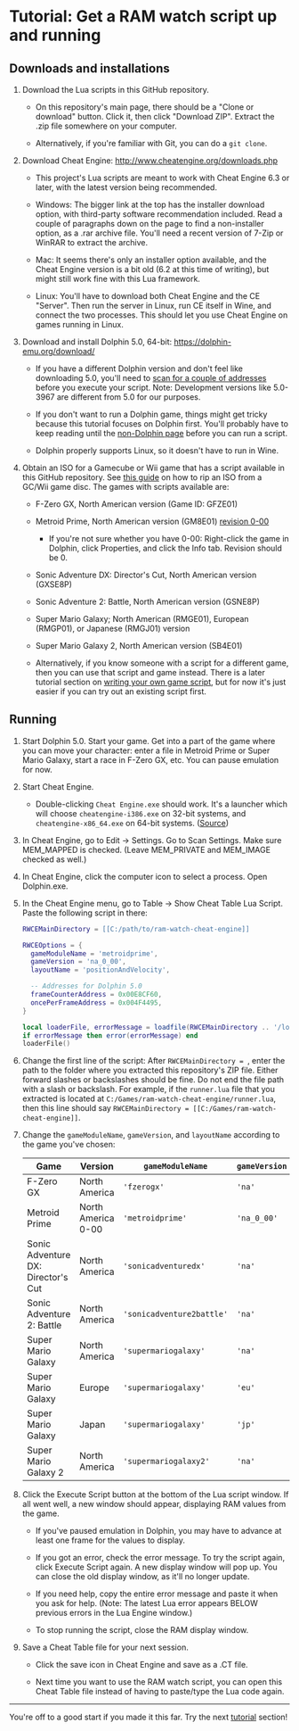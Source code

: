 # Tutorial: Get a RAM watch script up and running


## Downloads and installations

1. Download the Lua scripts in this GitHub repository.

   - On this repository's main page, there should be a "Clone or download" button. Click it, then click "Download ZIP". Extract the .zip file somewhere on your computer.
   
   - Alternatively, if you're familiar with Git, you can do a `git clone`.

1. Download Cheat Engine: http://www.cheatengine.org/downloads.php

   - This project's Lua scripts are meant to work with Cheat Engine 6.3 or later, with the latest version being recommended.

   - Windows: The bigger link at the top has the installer download option, with third-party software recommendation included. Read a couple of paragraphs down on the page to find a non-installer option, as a .rar archive file. You'll need a recent version of 7-Zip or WinRAR to extract the archive.
   
   - Mac: It seems there's only an installer option available, and the Cheat Engine version is a bit old (6.2 at this time of writing), but might still work fine with this Lua framework.
   
   - Linux: You'll have to download both Cheat Engine and the CE "Server". Then run the server in Linux, run CE itself in Wine, and connect the two processes. This should let you use Cheat Engine on games running in Linux.

1. Download and install Dolphin 5.0, 64-bit: https://dolphin-emu.org/download/

   - If you have a different Dolphin version and don't feel like downloading 5.0, you'll need to [scan for a couple of addresses](different_dolphin.md) before you execute your script. Note: Development versions like 5.0-3967 are different from 5.0 for our purposes.

   - If you don't want to run a Dolphin game, things might get tricky because this tutorial focuses on Dolphin first. You'll probably have to keep reading until the [non-Dolphin page](non_dolphin.md) before you can run a script.

   - Dolphin properly supports Linux, so it doesn't have to run in Wine.
   
1. Obtain an ISO for a Gamecube or Wii game that has a script available in this GitHub repository. See [this guide](https://dolphin-emu.org/docs/guides/ripping-games/) on how to rip an ISO from a GC/Wii game disc. The games with scripts available are:
   
   - F-Zero GX, North American version (Game ID: GFZE01)
   
   - Metroid Prime, North American version (GM8E01) [revision 0-00](http://www.metroid2002.com/version_differences_version_number.php)
     
     - If you're not sure whether you have 0-00: Right-click the game in Dolphin, click Properties, and click the Info tab. Revision should be 0.
     
   - Sonic Adventure DX: Director's Cut, North American version (GXSE8P)
   
   - Sonic Adventure 2: Battle, North American version (GSNE8P)
       
   - Super Mario Galaxy; North American (RMGE01), European (RMGP01), or Japanese (RMGJ01) version
   
   - Super Mario Galaxy 2, North American version (SB4E01)
   
   - Alternatively, if you know someone with a script for a different game, then you can use that script and game instead. There is a later tutorial section on [writing your own game script](write_game_script.md), but for now it's just easier if you can try out an existing script first.


## Running
   
1. Start Dolphin 5.0. Start your game. Get into a part of the game where you can move your character: enter a file in Metroid Prime or Super Mario Galaxy, start a race in F-Zero GX, etc. You can pause emulation for now.

1. Start Cheat Engine.

   - Double-clicking `Cheat Engine.exe` should work. It's a launcher which will choose `cheatengine-i386.exe` on 32-bit systems, and `cheatengine-x86_64.exe` on 64-bit systems. ([Source](http://forum.cheatengine.org/viewtopic.php?t=572868))
   
1. In Cheat Engine, go to Edit -> Settings. Go to Scan Settings. Make sure MEM_MAPPED is checked. (Leave MEM_PRIVATE and MEM_IMAGE checked as well.)
   
1. In Cheat Engine, click the computer icon to select a process. Open Dolphin.exe.
   
1. In the Cheat Engine menu, go to Table -> Show Cheat Table Lua Script. Paste the following script in there:

    ```lua
    RWCEMainDirectory = [[C:/path/to/ram-watch-cheat-engine]]
    
    RWCEOptions = {
      gameModuleName = 'metroidprime',
      gameVersion = 'na_0_00',
      layoutName = 'positionAndVelocity',
    
      -- Addresses for Dolphin 5.0
      frameCounterAddress = 0x00E8CF60,
      oncePerFrameAddress = 0x004F4495,
    }
    
    local loaderFile, errorMessage = loadfile(RWCEMainDirectory .. '/loader.lua')
    if errorMessage then error(errorMessage) end
    loaderFile()
    ```

1. Change the first line of the script: After `RWCEMainDirectory = `, enter the path to the folder where you extracted this repository's ZIP file. Either forward slashes or backslashes should be fine. Do not end the file path with a slash or backslash. For example, if the `runner.lua` file that you extracted is located at `C:/Games/ram-watch-cheat-engine/runner.lua`, then this line should say `RWCEMainDirectory = [[C:/Games/ram-watch-cheat-engine]]`.
    
1. Change the `gameModuleName`, `gameVersion`, and `layoutName` according to the game you've chosen:
    
    Game | Version | `gameModuleName` | `gameVersion` | `layoutName`
    --- | --- | --- | --- | ---
    F-Zero GX | North America | `'fzerogx'` | `'na'` | `'racerInfo'`
    Metroid Prime | North America 0-00 | `'metroidprime'` | `'na_0_00'` | `'positionAndVelocity'`
    Sonic Adventure DX: Director's Cut | North America | `'sonicadventuredx'` | `'na'` | `'coordsAndInputs'`
    Sonic Adventure 2: Battle | North America | `'sonicadventure2battle'` | `'na'` | `'coordsAndInputs'`
    Super Mario Galaxy | North America | `'supermariogalaxy'` | `'na'` | `'positionAndInputs'`
    Super Mario Galaxy | Europe | `'supermariogalaxy'` | `'eu'` | `'positionAndInputs'`
    Super Mario Galaxy | Japan | `'supermariogalaxy'` | `'jp'` | `'positionAndInputs'`
    Super Mario Galaxy 2 | North America | `'supermariogalaxy2'` | `'na'` | `'positionAndInputs'`

1. Click the Execute Script button at the bottom of the Lua script window. If all went well, a new window should appear, displaying RAM values from the game.

   - If you've paused emulation in Dolphin, you may have to advance at least one frame for the values to display.

   - If you got an error, check the error message. To try the script again, click Execute Script again. A new display window will pop up. You can close the old display window, as it'll no longer update.
   
   - If you need help, copy the entire error message and paste it when you ask for help. (Note: The latest Lua error appears BELOW previous errors in the Lua Engine window.)
   
   - To stop running the script, close the RAM display window.

1. Save a Cheat Table file for your next session.

   - Click the save icon in Cheat Engine and save as a .CT file.
   
   - Next time you want to use the RAM watch script, you can open this Cheat Table file instead of having to paste/type the Lua code again.

---

You're off to a good start if you made it this far. Try the next [tutorial](index.md) section!
